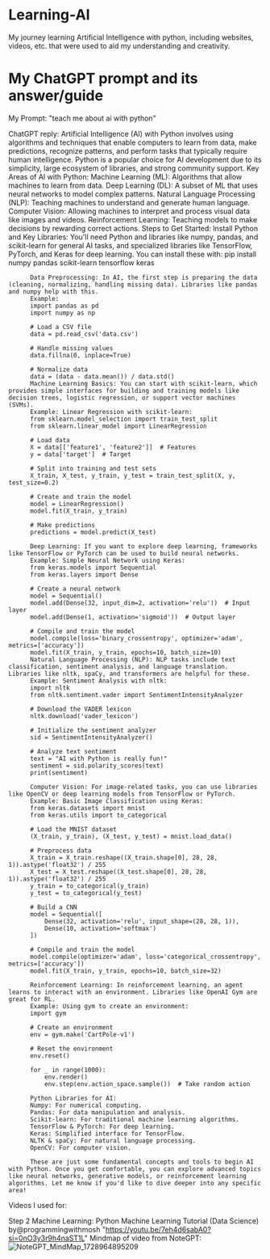 # Learning-AI
My journey learning Artificial Intelligence with python, including websites, videos, etc. that were used to aid my understanding and creativity.

# My ChatGPT prompt and its answer/guide

My Prompt: "teach me about ai with python"

ChatGPT reply: 
          Artificial Intelligence (AI) with Python involves using algorithms and techniques that enable computers to learn from data, make predictions, recognize patterns, and perform tasks that typically require human intelligence. Python is a popular choice for AI development due to its simplicity, large ecosystem of libraries, and strong community support.
          Key Areas of AI with Python:
          Machine Learning (ML): Algorithms that allow machines to learn from data.
          Deep Learning (DL): A subset of ML that uses neural networks to model complex patterns.
          Natural Language Processing (NLP): Teaching machines to understand and generate human language.
          Computer Vision: Allowing machines to interpret and process visual data like images and videos.
          Reinforcement Learning: Teaching models to make decisions by rewarding correct actions.
          Steps to Get Started:
          Install Python and Key Libraries: You'll need Python and libraries like numpy, pandas, and scikit-learn for general AI tasks, and specialized libraries like TensorFlow, PyTorch, and Keras for deep learning.
          You can install these with:
          pip install numpy pandas scikit-learn tensorflow keras
          
          Data Preprocessing: In AI, the first step is preparing the data (cleaning, normalizing, handling missing data). Libraries like pandas and numpy help with this.
          Example:
          import pandas as pd
          import numpy as np
          
          # Load a CSV file
          data = pd.read_csv('data.csv')
          
          # Handle missing values
          data.fillna(0, inplace=True)
          
          # Normalize data
          data = (data - data.mean()) / data.std()
          Machine Learning Basics: You can start with scikit-learn, which provides simple interfaces for building and training models like decision trees, logistic regression, or support vector machines (SVMs).
          Example: Linear Regression with scikit-learn:
          from sklearn.model_selection import train_test_split
          from sklearn.linear_model import LinearRegression
          
          # Load data
          X = data[['feature1', 'feature2']]  # Features
          y = data['target']  # Target
          
          # Split into training and test sets
          X_train, X_test, y_train, y_test = train_test_split(X, y, test_size=0.2)
          
          # Create and train the model
          model = LinearRegression()
          model.fit(X_train, y_train)
          
          # Make predictions
          predictions = model.predict(X_test)
          
          Deep Learning: If you want to explore deep learning, frameworks like TensorFlow or PyTorch can be used to build neural networks.
          Example: Simple Neural Network using Keras:
          from keras.models import Sequential
          from keras.layers import Dense
          
          # Create a neural network
          model = Sequential()
          model.add(Dense(32, input_dim=2, activation='relu'))  # Input layer
          model.add(Dense(1, activation='sigmoid'))  # Output layer
          
          # Compile and train the model
          model.compile(loss='binary_crossentropy', optimizer='adam', metrics=['accuracy'])
          model.fit(X_train, y_train, epochs=10, batch_size=10)
          Natural Language Processing (NLP): NLP tasks include text classification, sentiment analysis, and language translation. Libraries like nltk, spaCy, and transformers are helpful for these.
          Example: Sentiment Analysis with nltk:
          import nltk
          from nltk.sentiment.vader import SentimentIntensityAnalyzer
          
          # Download the VADER lexicon
          nltk.download('vader_lexicon')
          
          # Initialize the sentiment analyzer
          sid = SentimentIntensityAnalyzer()
          
          # Analyze text sentiment
          text = "AI with Python is really fun!"
          sentiment = sid.polarity_scores(text)
          print(sentiment)
          
          Computer Vision: For image-related tasks, you can use libraries like OpenCV or deep learning models from TensorFlow or PyTorch.
          Example: Basic Image Classification using Keras:
          from keras.datasets import mnist
          from keras.utils import to_categorical
          
          # Load the MNIST dataset
          (X_train, y_train), (X_test, y_test) = mnist.load_data()
          
          # Preprocess data
          X_train = X_train.reshape((X_train.shape[0], 28, 28, 1)).astype('float32') / 255
          X_test = X_test.reshape((X_test.shape[0], 28, 28, 1)).astype('float32') / 255
          y_train = to_categorical(y_train)
          y_test = to_categorical(y_test)
          
          # Build a CNN
          model = Sequential([
              Dense(32, activation='relu', input_shape=(28, 28, 1)),
              Dense(10, activation='softmax')
          ])
          
          # Compile and train the model
          model.compile(optimizer='adam', loss='categorical_crossentropy', metrics=['accuracy'])
          model.fit(X_train, y_train, epochs=10, batch_size=32)
          
          Reinforcement Learning: In reinforcement learning, an agent learns to interact with an environment. Libraries like OpenAI Gym are great for RL.
          Example: Using gym to create an environment:
          import gym
          
          # Create an environment
          env = gym.make('CartPole-v1')
          
          # Reset the environment
          env.reset()
          
          for _ in range(1000):
              env.render()
              env.step(env.action_space.sample())  # Take random action
          
          Python Libraries for AI:
          Numpy: For numerical computing.
          Pandas: For data manipulation and analysis.
          Scikit-learn: For traditional machine learning algorithms.
          TensorFlow & PyTorch: For deep learning.
          Keras: Simplified interface for TensorFlow.
          NLTK & spaCy: For natural language processing.
          OpenCV: For computer vision.
          
          These are just some fundamental concepts and tools to begin AI with Python. Once you get comfortable, you can explore advanced topics like neural networks, generative models, or reinforcement learning algorithms. Let me know if you'd like to dive deeper into any specific area!

Videos I used for:

Step 2 Machine Learning: Python Machine Learning Tutorial (Data Science) by@programmingwithmosh "https://youtu.be/7eh4d6sabA0?si=0nO3y3r9h4naST1L"
          Mindmap of video from NoteGPT: ![NoteGPT_MindMap_1728964895209](https://github.com/user-attachments/assets/5132d787-550a-4cce-bb43-14861e1defef)

